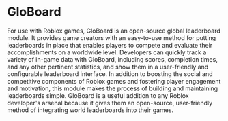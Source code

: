 # GloBoard

For use with Roblox games, GloBoard is an open-source global leaderboard module. It provides game creators with an easy-to-use method for putting leaderboards in place that enables players to compete and evaluate their accomplishments on a worldwide level. Developers can quickly track a variety of in-game data with GloBoard, including scores, completion times, and any other pertinent statistics, and show them in a user-friendly and configurable leaderboard interface. In addition to boosting the social and competitive components of Roblox games and fostering player engagement and motivation, this module makes the process of building and maintaining leaderboards simple. GloBoard is a useful addition to any Roblox developer's arsenal because it gives them an open-source, user-friendly method of integrating world leaderboards into their games.
